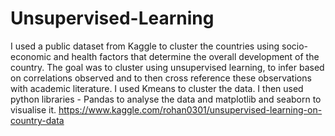 # Unsupervised-Learning
I used a public dataset from Kaggle to cluster the countries using socio-economic and health factors that determine the overall development of the country.  The goal was to cluster using unsupervised learning, to infer based on correlations observed and to then cross reference these observations with academic literature. 
I used Kmeans to cluster the data. I then used python libraries - Pandas to analyse the data and matplotlib and seaborn to visualise it.
https://www.kaggle.com/rohan0301/unsupervised-learning-on-country-data

